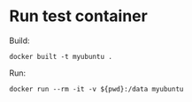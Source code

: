 # Run test container

Build:

```shell
docker built -t myubuntu .
```

Run:

```shell
docker run --rm -it -v ${pwd}:/data myubuntu
```
